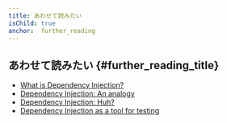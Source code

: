 ```yaml
---
title: あわせて読みたい
isChild: true
anchor:  further_reading
---
```


## あわせて読みたい {#further_reading_title}

* [What is Dependency Injection?](http://fabien.potencier.org/what-is-dependency-injection.html)
* [Dependency Injection: An analogy](https://mwop.net/blog/260-Dependency-Injection-An-analogy.html)
* [Dependency Injection: Huh?](https://code.tutsplus.com/tutorials/dependency-injection-huh--net-26903)
* [Dependency Injection as a tool for testing](https://medium.com/philipobenito/dependency-injection-as-a-tool-for-testing-902c21c147f1)
